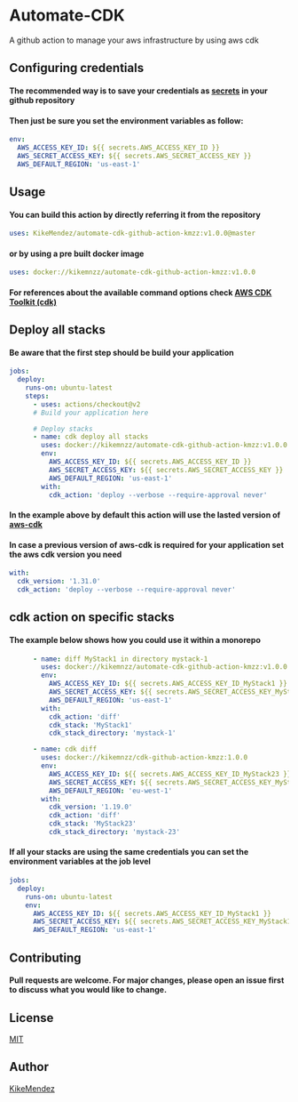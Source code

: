 # Automate-CDK
A github action to manage your aws infrastructure by using aws cdk

## Configuring credentials
#### The recommended way is to save your credentials as [secrets](https://help.github.com/en/actions/configuring-and-managing-workflows/creating-and-storing-encrypted-secrets) in your github repository  

#### Then just be sure you set the environment variables as follow:

```yaml
env:
  AWS_ACCESS_KEY_ID: ${{ secrets.AWS_ACCESS_KEY_ID }}
  AWS_SECRET_ACCESS_KEY: ${{ secrets.AWS_SECRET_ACCESS_KEY }}
  AWS_DEFAULT_REGION: 'us-east-1'
```

## Usage

#### You can build this action by directly referring it from the repository
```yaml
uses: KikeMendez/automate-cdk-github-action-kmzz:v1.0.0@master
```
#### or by using a pre built docker image
```yaml
uses: docker://kikemnzz/automate-cdk-github-action-kmzz:v1.0.0
```

#### For references about the available command options check [AWS CDK Toolkit (cdk)](https://docs.aws.amazon.com/cdk/latest/guide/tools.html) 

## Deploy all stacks 
#### Be aware that the first step should be build your application
```yaml
jobs:
  deploy:
    runs-on: ubuntu-latest
    steps:
      - uses: actions/checkout@v2      
      # Build your application here

      # Deploy stacks
      - name: cdk deploy all stacks
        uses: docker://kikemnzz/automate-cdk-github-action-kmzz:v1.0.0
        env:
          AWS_ACCESS_KEY_ID: ${{ secrets.AWS_ACCESS_KEY_ID }}
          AWS_SECRET_ACCESS_KEY: ${{ secrets.AWS_SECRET_ACCESS_KEY }}
          AWS_DEFAULT_REGION: 'us-east-1'
        with:
          cdk_action: 'deploy --verbose --require-approval never'
```
#### In the example above by default this action will use the lasted version of [aws-cdk](https://www.npmjs.com/package/aws-cdk) 

#### In case a previous version of aws-cdk is required for your application set the aws cdk version you need
```yaml
with:
  cdk_version: '1.31.0'
  cdk_action: 'deploy --verbose --require-approval never'
```

## cdk action on specific stacks
#### The example below shows how you could use it within a monorepo
```yaml
      - name: diff MyStack1 in directory mystack-1
        uses: docker://kikemnzz/automate-cdk-github-action-kmzz:v1.0.0
        env:
          AWS_ACCESS_KEY_ID: ${{ secrets.AWS_ACCESS_KEY_ID_MyStack1 }}
          AWS_SECRET_ACCESS_KEY: ${{ secrets.AWS_SECRET_ACCESS_KEY_MyStack1 }}
          AWS_DEFAULT_REGION: 'us-east-1'
        with:
          cdk_action: 'diff'
          cdk_stack: 'MyStack1'
          cdk_stack_directory: 'mystack-1'

      - name: cdk diff
        uses: docker://kikemnzz/cdk-github-action-kmzz:1.0.0
        env:
          AWS_ACCESS_KEY_ID: ${{ secrets.AWS_ACCESS_KEY_ID_MyStack23 }}
          AWS_SECRET_ACCESS_KEY: ${{ secrets.AWS_SECRET_ACCESS_KEY_MyStack23 }}
          AWS_DEFAULT_REGION: 'eu-west-1'
        with:
          cdk_version: '1.19.0'
          cdk_action: 'diff'
          cdk_stack: 'MyStack23'
          cdk_stack_directory: 'mystack-23'
```

#### If all your stacks are using the same credentials you can set the environment variables at the job level
```yaml
jobs:
  deploy:
    runs-on: ubuntu-latest
    env:
      AWS_ACCESS_KEY_ID: ${{ secrets.AWS_ACCESS_KEY_ID_MyStack1 }}
      AWS_SECRET_ACCESS_KEY: ${{ secrets.AWS_SECRET_ACCESS_KEY_MyStack1 }}
      AWS_DEFAULT_REGION: 'us-east-1'
```

## Contributing
#### Pull requests are welcome. For major changes, please open an issue first to discuss what you would like to change.

## License
[MIT](LICENSE)

## Author
[KikeMendez](https://github.com/KikeMendez)
